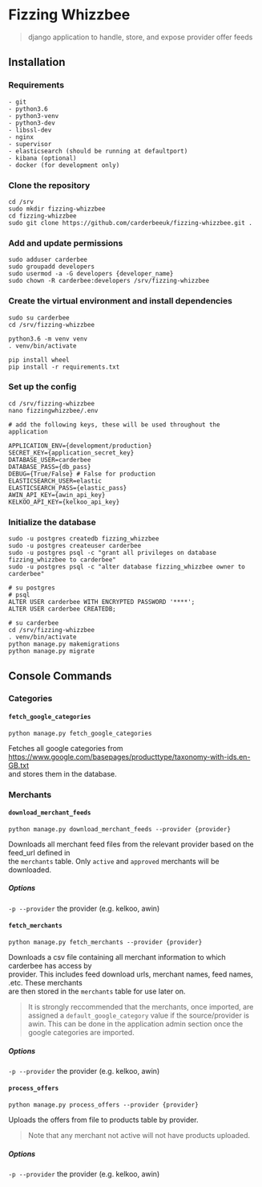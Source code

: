 # Fizzing Whizzbee
> django application to handle, store, and expose
> provider offer feeds

## Installation

### Requirements
```
- git
- python3.6
- python3-venv
- python3-dev
- libssl-dev
- nginx
- supervisor
- elasticsearch (should be running at defaultport)
- kibana (optional)
- docker (for development only)
```

### Clone the repository
```
cd /srv
sudo mkdir fizzing-whizzbee
cd fizzing-whizzbee
sudo git clone https://github.com/carderbeeuk/fizzing-whizzbee.git .
```

### Add and update permissions
```
sudo adduser carderbee
sudo groupadd developers
sudo usermod -a -G developers {developer_name}
sudo chown -R carderbee:developers /srv/fizzing-whizzbee
```

### Create the virtual environment and install dependencies
```
sudo su carderbee
cd /srv/fizzing-whizzbee

python3.6 -m venv venv
. venv/bin/activate

pip install wheel
pip install -r requirements.txt
```

### Set up the config
```
cd /srv/fizzing-whizzbee
nano fizzingwhizzbee/.env

# add the following keys, these will be used throughout the application

APPLICATION_ENV={development/production}
SECRET_KEY={application_secret_key}
DATABASE_USER=carderbee
DATABASE_PASS={db_pass}
DEBUG={True/False} # False for production
ELASTICSEARCH_USER=elastic
ELASTICSEARCH_PASS={elastic_pass}
AWIN_API_KEY={awin_api_key}
KELKOO_API_KEY={kelkoo_api_key}
```

### Initialize the database
```
sudo -u postgres createdb fizzing_whizzbee
sudo -u postgres createuser carderbee
sudo -u postgres psql -c "grant all privileges on database fizzing_whizzbee to carderbee"
sudo -u postgres psql -c "alter database fizzing_whizzbee owner to carderbee"

# su postgres
# psql
ALTER USER carderbee WITH ENCRYPTED PASSWORD '****';
ALTER USER carderbee CREATEDB;

# su carderbee
cd /srv/fizzing-whizzbee
. venv/bin/activate
python manage.py makemigrations
python manage.py migrate
```

## Console Commands

### Categories
#### `fetch_google_categories`
`python manage.py fetch_google_categories`

Fetches all google categories from https://www.google.com/basepages/producttype/taxonomy-with-ids.en-GB.txt<br/>
and stores them in the database.

### Merchants
#### `download_merchant_feeds`
```
python manage.py download_merchant_feeds --provider {provider}
```

Downloads all merchant feed files from the relevant provider based on the feed_url defined in<br/>
the `merchants` table. Only `active` and `approved` merchants will be downloaded.

##### Options
`-p --provider` the provider (e.g. kelkoo, awin)

#### `fetch_merchants`
```
python manage.py fetch_merchants --provider {provider}
```

Downloads a csv file containing all merchant information to which carderbee has access by<br/>
provider. This includes feed download urls, merchant names, feed names, .etc. These merchants<br/>
are then stored in the `merchants` table for use later on.

> It is strongly reccommended that the merchants, once imported, are assigned a
> `default_google_category` value if the source/provider is awin. This can be done in the application
> admin section once the google categories are imported.

##### Options
`-p --provider` the provider (e.g. kelkoo, awin)

#### `process_offers`
```
python manage.py process_offers --provider {provider}
```

Uploads the offers from file to products table by provider.

> Note that any merchant not active will not have products uploaded.

##### Options
`-p --provider` the provider (e.g. kelkoo, awin)